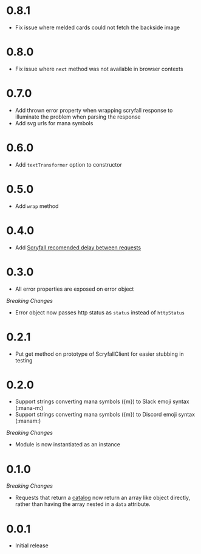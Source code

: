 # 0.8.1
* Fix issue where melded cards could not fetch the backside image

# 0.8.0
* Fix issue where `next` method was not available in browser contexts

# 0.7.0
* Add thrown error property when wrapping scryfall response to illuminate the problem when parsing the response
* Add svg urls for mana symbols

# 0.6.0
* Add `textTransformer` option to constructor

# 0.5.0
* Add `wrap` method

# 0.4.0
* Add [Scryfall recomended delay between requests](https://scryfall.com/docs/api#rate-limits-and-good-citizenship)

# 0.3.0

* All error properties are exposed on error object

_Breaking Changes_
* Error object now passes http status as `status` instead of `httpStatus`

# 0.2.1

* Put get method on prototype of ScryfallClient for easier stubbing in testing

# 0.2.0

* Support strings converting mana symbols ({m}) to Slack emoji syntax (:mana-m:)
* Support strings converting mana symbols ({m}) to Discord emoji syntax (:manam:)

_Breaking Changes_
* Module is now instantiated as an instance

# 0.1.0

_Breaking Changes_
* Requests that return a [catalog](https://scryfall.com/docs/api/catalogs) now return an array like object directly, rather than having the array nested in a `data` attribute.

# 0.0.1

* Initial release
